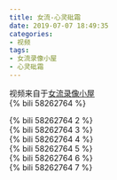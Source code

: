 ```yaml
---
title: 女流-心灵砒霜
date: 2019-07-07 18:49:35
categories:
- 视频
tags:
- 女流录像小屋
- 心灵砒霜
---
```

视频来自于<a href="https://space.bilibili.com/29418340/video" target="_blank">女流录像小屋</a><br/> 
{% bili 58262764 %}
<br/>
<!--more-->

{% bili 58262764 2 %}
<br/>
{% bili 58262764 3 %}
<br/>
{% bili 58262764 4 %}
<br/>
{% bili 58262764 5 %}
<br/>
{% bili 58262764 6 %}
<br/>
{% bili 58262764 7 %}
<br/>
